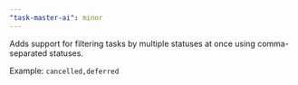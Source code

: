 ```yaml
---
"task-master-ai": minor
---
```


Adds support for filtering tasks by multiple statuses at once using comma-separated statuses.

Example: `cancelled,deferred`
